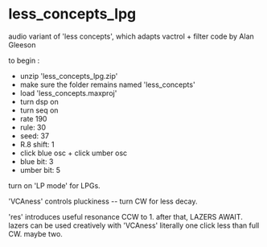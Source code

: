 # less_concepts_lpg
audio variant of 'less concepts', which adapts vactrol + filter code by Alan Gleeson

to begin :
- unzip 'less_concepts_lpg.zip'
- make sure the folder remains named 'less_concepts'
- load 'less_concepts.maxproj'
- turn dsp on
- turn seq on
- rate 190
- rule: 30
- seed: 37
- R.8 shift: 1
- click blue osc + click umber osc
- blue bit: 3
- umber bit: 5

turn on 'LP mode' for LPGs.

'VCAness' controls pluckiness -- turn CW for less decay.

'res' introduces useful resonance CCW to 1. after that, LAZERS AWAIT. lazers can be used creatively with 'VCAness' literally one click less than full CW. maybe two.
